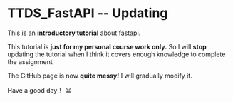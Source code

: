 # TTDS_FastAPI -- Updating
This is an **introductory tutorial** about fastapi.

This tutorial is **just for my personal course work only.** So I will **stop** updating the tutorial when I think it covers enough knowledge to complete the assignment

The GitHub page is now **quite messy!** I will gradually modify it.

Have a good day！ 😀
